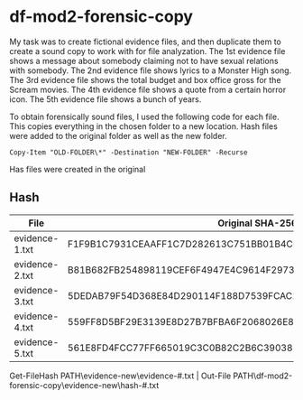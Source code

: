 # df-mod2-forensic-copy

My task was to create fictional evidence files, and then duplicate them to create a sound copy to work with for file analyzation. The 1st evidence file shows a message about somebody claiming not to have sexual relations with somebody. The 2nd evidence file shows lyrics to a Monster High song. The 3rd evidence file shows the total budget and box office gross for the Scream movies. The 4th evidence file shows a quote from a certain horror icon. The 5th evidence file shows a bunch of years.

To obtain forensically sound files, I used the following code for each file. This copies everything in the chosen folder to a new location. Hash files were added to the original folder as well as the new folder.

```
Copy-Item "OLD-FOLDER\*" -Destination "NEW-FOLDER" -Recurse
```

Has files were created in the original

## Hash


| File           | Original SHA-256                                                 | New SHA 256                                                      | Match? |
|----------------|------------------------------------------------------------------|------------------------------------------------------------------|--------|
| evidence-1.txt | F1F9B1C7931CEAAFF1C7D282613C751BB01B4CC02BF736A08D1611A7E02B9624 | F1F9B1C7931CEAAFF1C7D282613C751BB01B4CC02BF736A08D1611A7E02B9624 | Yes    |
| evidence-2.txt | B81B682FB254898119CEF6F4947E4C9614F29733488D37618BF6633C5AE46D32 | B81B682FB254898119CEF6F4947E4C9614F29733488D37618BF6633C5AE46D32 | Yes    |
| evidence-3.txt | 5DEDAB79F54D368E84D290114F188D7539FCAC1801077C712F6776BBFA51F52E | 5DEDAB79F54D368E84D290114F188D7539FCAC1801077C712F6776BBFA51F52E | Yes    |
| evidence-4.txt | 559FF8D5BF29E3139E8D27B7BFBA6F2068026E8AE634480B759233726CC9F250 | 559FF8D5BF29E3139E8D27B7BFBA6F2068026E8AE634480B759233726CC9F250 | Yes    |
| evidence-5.txt | 561E8FD4FCC77FF665019C3C0B82C2B6C390381F13D2D3748AEC6DBB05B291CF | 561E8FD4FCC77FF665019C3C0B82C2B6C390381F13D2D3748AEC6DBB05B291CF | Yes    |







Get-FileHash PATH\evidence-new\evidence-#.txt | Out-File PATH\df-mod2-forensic-copy\evidence-new\hash-#.txt
